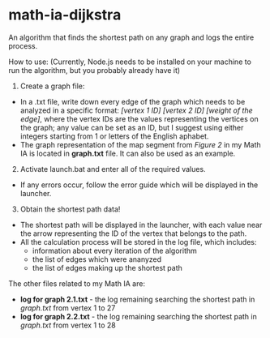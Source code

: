 # math-ia-dijkstra
An algorithm that finds the shortest path on any graph and logs the entire process.

How to use:
(Currently, Node.js needs to be installed on your machine to run the algorithm, but you probably already have it)
1. Create a graph file:
 - In a .txt file, write down every edge of the graph which needs to be analyzed in a specific format: *[vertex 1 ID] [vertex 2 ID] [weight of the edge]*, where the vertex IDs are the values representing the vertices on the graph; any value can be set as an ID, but I suggest using either integers starting from 1 or letters of the English aphabet.
 - The graph representation of the map segment from *Figure 2* in my Math IA is located in **graph.txt** file. It can also be used as an example.
2. Activate launch.bat and enter all of the required values.
 - If any errors occur, follow the error guide which will be displayed in the launcher.
3. Obtain the shortest path data!
 - The shortest path will be displayed in the launcher, with each value near the arrow representing the ID of the vertex that belongs to the path.
 - All the calculation process will be stored in the log file, which includes:
   - information about every iteration of the algorithm
   - the list of edges which were ananyzed
   - the list of edges making up the shortest path

The other files related to my Math IA are:
 - **log for graph 2.1.txt** - the log remaining searching the shortest path in *graph.txt* from vertex 1 to 27
 - **log for graph 2.2.txt** - the log remaining searching the shortest path in *graph.txt* from vertex 1 to 28
